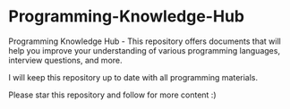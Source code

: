 # Programming-Knowledge-Hub
Programming Knowledge Hub - This repository offers documents that will help you improve your understanding of various programming languages, interview questions, and more.   

I will keep this repository up to date with all programming materials.  

Please star this repository and follow for more content :)

